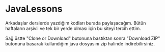 # JavaLessons
Arkadaşlar derslerde yazdığım kodları burada paylaşacağım. Bütün haftaların arşivli ve tek bir yerde olması için bu siteyi tercih ettim.

Sağ üstte "Clone or Download" butonuna bastıktan sonra "Download ZIP" butonuna basarak kullandığım java dosyasını zip halinde indirebilirsiniz.
